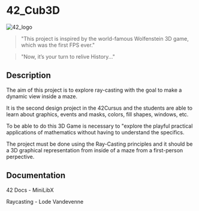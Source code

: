 # 42_Cub3D

![42_logo](https://user-images.githubusercontent.com/76601093/193692098-d4b16956-1dab-40b8-9aae-31b254efc5ee.jpg)


  > "This project is inspired by the world-famous Wolfenstein 3D game, which was the first FPS ever."

  > "Now, it’s your turn to relive History..."

## Description

The aim of this project is to explore ray-casting with the goal to make a dynamic view inside a maze.

It is the second design project in the 42Cursus and the students are able to learn about graphics, events and masks, colors, fill shapes, windows, etc.

To be able to do this 3D Game is necessary to "explore the playful practical applications of mathematics without having to understand the specifics.

The project must be done using the Ray-Casting principles and it should be a 3D graphical representation from inside of a maze from a first-person perpective.

## Documentation

42 Docs - MiniLibX

Raycasting - Lode Vandevenne
